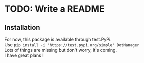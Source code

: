# TODO: Write a README #

## Installation ##

For now, this package is available through test.PyPi.  
Use `pip install -i 'https://test.pypi.org/simple' DotManager`  
Lots of things are missing but don't worry, it's coming.  
I have great plans !
